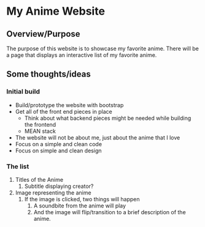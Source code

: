 # My Anime Website

## Overview/Purpose

The purpose of this website is to showcase my favorite anime. There will be a page that displays an interactive list of my favorite anime.

## Some thoughts/ideas

### Initial build

- Build/prototype the website with bootstrap
- Get all of the front end pieces in place
  - Think about what backend pieces might be needed while building the frontend
  - MEAN stack
- The website will not be about me, just about the anime that I love
- Focus on a simple and clean code
- Focus on simple and clean design

### The list

1. Titles of the Anime
   1. Subtitle displaying creator?
2. Image representing the anime
   1. If the image is clicked, two things will happen
      1. A soundbite from the anime will play
      2. And the image will flip/transition to a brief description of the anime.

